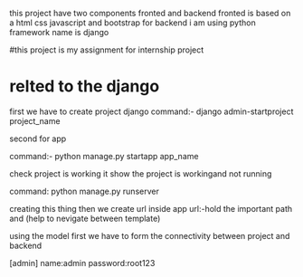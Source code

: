 this project have two components 
fronted and backend 
fronted is based on a html css javascript and bootstrap for backend i am using python framework name is django

#this project is my assignment for internship project

# relted to the django 
 
first we have to create project django
command:- django admin-startproject project_name

second for app 

command:- python manage.py startapp app_name


check project is working it show the project is workingand not running
 
 command: python manage.py runserver


creating this thing then we create url inside app 
url:-hold the important path and (help to nevigate between template)

using the model first we have to form the connectivity between project and backend


[admin]
name:admin
password:root123